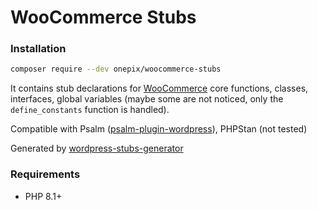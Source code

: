 # WooCommerce Stubs

### Installation

```bash
composer require --dev onepix/woocommerce-stubs
```

It contains stub declarations for [WooCommerce](https://wordpress.org/plugins/woocommerce/)
core functions, classes, interfaces, global variables (maybe some are not noticed, only the `define_constants` function is handled).

Compatible with Psalm ([psalm-plugin-wordpress](https://github.com/psalm/psalm-plugin-wordpress)), PHPStan (not tested)

Generated by [wordpress-stubs-generator](https://github.com/0zd0/wordpress-stubs-generator)

### Requirements

- PHP 8.1+
